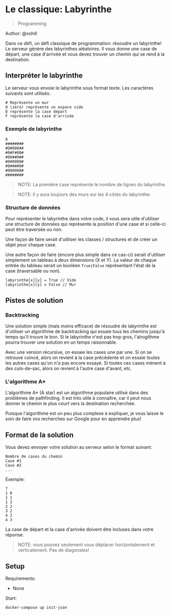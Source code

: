 # Le classique: Labyrinthe

> Programming

Author: @xshill

Dans ce défi, un défi classique de programmation: résoudre un labyrinthe! Le serveur génère des labyrinthes aléatoires. Il vous donne une case de départ, une case d'arrivée et vous devez trouver un chemin qui se rend à la destination.

## Interpréter le labyrinthe
Le serveur vous envoie le labyrinthe sous format texte. Les caractères suivants sont utilisés:

```
# Représente un mur
0 (zéro) représente un espace vide
D représente la case départ
F représente la case d'arrivée
```

### Exemple de labyrinthe

```
8
########
#D#000##
#0#F#00#
#00##0##
#0#0000#
#0####0#
#000000#
########
```

> NOTE: La première case représente le nombre de lignes du labyrinthe.

> NOTE: Il y aura toujours des murs sur les 4 côtés du labyrinthe.

### Structure de données
Pour représenter le labyrinthe dans votre code, il vous sera utile d'utiliser une structure de données qui représente la position d'une case et si celle-ci peut être traversée ou non.

Une façon de faire serait d'utiliser les classes / structures et de créer un objet pour chaque case.

Une autre façon de faire (encore plus simple dans ce cas-ci) serait d'utiliser simplement un tableau à deux dimensions (X et Y). La valeur de chaque entrée du tableau serait un booléen `True|False` représentant l'état de la case (traversable ou non).

```
labyrinthe[x][y] = True // Vide
labyrinthe[x][y] = False // Mur
```

## Pistes de solution
### Backtracking
Une solution simple (mais moins efficace) de résoudre de labyrinthe est d'utiliser un algorithme de backtracking qui essaie tous les chemins jusqu'à temps qu'il trouve le bon. Si le labyrinthe n'est pas trop gros, l'alrogithme pourra trouver une solution en un temps raisonnable.

Avec une version récursive, on essaie les cases une par une. Si on se retrouve coincé, alors on revient à la case précédente et on essaie toutes les autres cases qu'on n'a pas encore essayé. Si toutes ces cases mènent à des culs-de-sac, alors on revient à l'autre case d'avant, etc.

### L'algorithme A*
L'algorithme A* (A star) est un algorithme populaire utilisé dans des problèmes de pathfinding. Il est très utile à connaître, car il peut nous donner le chemin le plus court vers la destination recherchée.

Puisque l'algorithme est un peu plus complexe à expliquer, je vous laisse le soin de faire vos recherches sur Google pour en apprendre plus!

## Format de la solution
Vous devez envoyer votre solution au serveur selon le format suivant:

```
Nombre de cases du chemin
Case #1
Case #2
...
```

Exemple:

```
7
1 0
1 1
1 2
2 2
3 2
4 2
4 3
```

La case de départ et la case d'arrivée doivent être incluses dans votre réponse.

> NOTE: vous pouvez seulement vous déplacer horizontalement et verticalement. Pas de diagonales!

## Setup

Requirements:
- None

Start:

```
docker-compose up init-json
```
